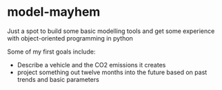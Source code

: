# model-mayhem
Just a spot to build some basic modelling tools and get some experience with object-oriented programming in python

Some of my first goals include: 
  - Describe a vehicle and the CO2 emissions it creates
  - project something out twelve months into the future based on past trends and basic parameters
